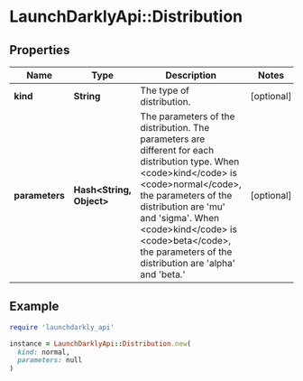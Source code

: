 # LaunchDarklyApi::Distribution

## Properties

| Name | Type | Description | Notes |
| ---- | ---- | ----------- | ----- |
| **kind** | **String** | The type of distribution. | [optional] |
| **parameters** | **Hash&lt;String, Object&gt;** | The parameters of the distribution. The parameters are different for each distribution type. When &lt;code&gt;kind&lt;/code&gt; is &lt;code&gt;normal&lt;/code&gt;, the parameters of the distribution are &#39;mu&#39; and &#39;sigma&#39;. When &lt;code&gt;kind&lt;/code&gt; is &lt;code&gt;beta&lt;/code&gt;, the parameters of the distribution are &#39;alpha&#39; and &#39;beta.&#39; | [optional] |

## Example

```ruby
require 'launchdarkly_api'

instance = LaunchDarklyApi::Distribution.new(
  kind: normal,
  parameters: null
)
```

